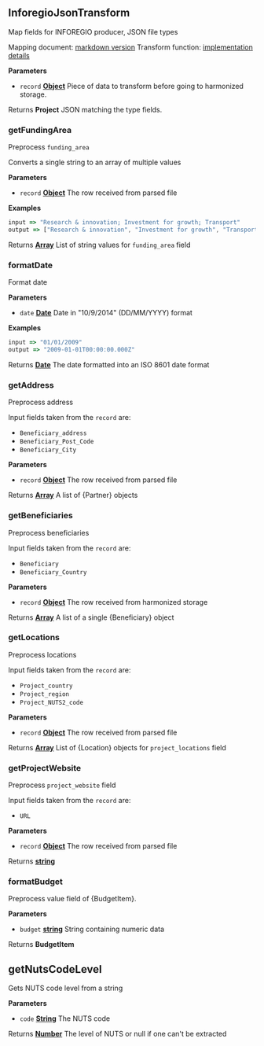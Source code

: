 <!-- Generated by documentation.js. Update this documentation by updating the source code. -->

## InforegioJsonTransform

Map fields for INFOREGIO producer, JSON file types

Mapping document: [markdown version][1]
Transform function: [implementation details][2]

**Parameters**

-   `record` **[Object][3]** Piece of data to transform before going to harmonized storage.

Returns **Project** JSON matching the type fields.

### getFundingArea

Preprocess `funding_area`

Converts a single string to an array of multiple values

**Parameters**

-   `record` **[Object][3]** The row received from parsed file

**Examples**

```javascript
input => "Research & innovation; Investment for growth; Transport"
output => ["Research & innovation", "Investment for growth", "Transport"]
```

Returns **[Array][4]** List of string values for `funding_area` field

### formatDate

Format date

**Parameters**

-   `date` **[Date][5]** Date in "10/9/2014" (DD/MM/YYYY) format

**Examples**

```javascript
input => "01/01/2009"
output => "2009-01-01T00:00:00.000Z"
```

Returns **[Date][5]** The date formatted into an ISO 8601 date format

### getAddress

Preprocess address

Input fields taken from the `record` are:

-   `Beneficiary_address`
-   `Beneficiary_Post_Code`
-   `Beneficiary_City`

**Parameters**

-   `record` **[Object][3]** The row received from parsed file

Returns **[Array][4]** A list of {Partner} objects

### getBeneficiaries

Preprocess beneficiaries

Input fields taken from the `record` are:

-   `Beneficiary`
-   `Beneficiary_Country`

**Parameters**

-   `record` **[Object][3]** The row received from harmonized storage

Returns **[Array][4]** A list of a single {Beneficiary} object

### getLocations

Preprocess locations

Input fields taken from the `record` are:

-   `Project_country`
-   `Project_region`
-   `Project_NUTS2_code`

**Parameters**

-   `record` **[Object][3]** The row received from parsed file

Returns **[Array][4]** List of {Location} objects for `project_locations` field

### getProjectWebsite

Preprocess `project_website` field

Input fields taken from the `record` are:

-   `URL`

**Parameters**

-   `record` **[Object][3]** The row received from parsed file

Returns **[string][6]** 

### formatBudget

Preprocess value field of {BudgetItem}.

**Parameters**

-   `budget` **[string][6]** String containing numeric data

Returns **BudgetItem** 

## getNutsCodeLevel

Gets NUTS code level from a string

**Parameters**

-   `code` **[String][6]** The NUTS code

Returns **[Number][7]** The level of NUTS or null if one can't be extracted

[1]: https://github.com/ec-europa/eubfr-data-lake/blob/master/services/ingestion/etl/inforegio/mapping.md

[2]: https://github.com/ec-europa/eubfr-data-lake/blob/master/services/ingestion/etl/inforegio/json/src/lib/transform.js

[3]: https://developer.mozilla.org/docs/Web/JavaScript/Reference/Global_Objects/Object

[4]: https://developer.mozilla.org/docs/Web/JavaScript/Reference/Global_Objects/Array

[5]: https://developer.mozilla.org/docs/Web/JavaScript/Reference/Global_Objects/Date

[6]: https://developer.mozilla.org/docs/Web/JavaScript/Reference/Global_Objects/String

[7]: https://developer.mozilla.org/docs/Web/JavaScript/Reference/Global_Objects/Number
